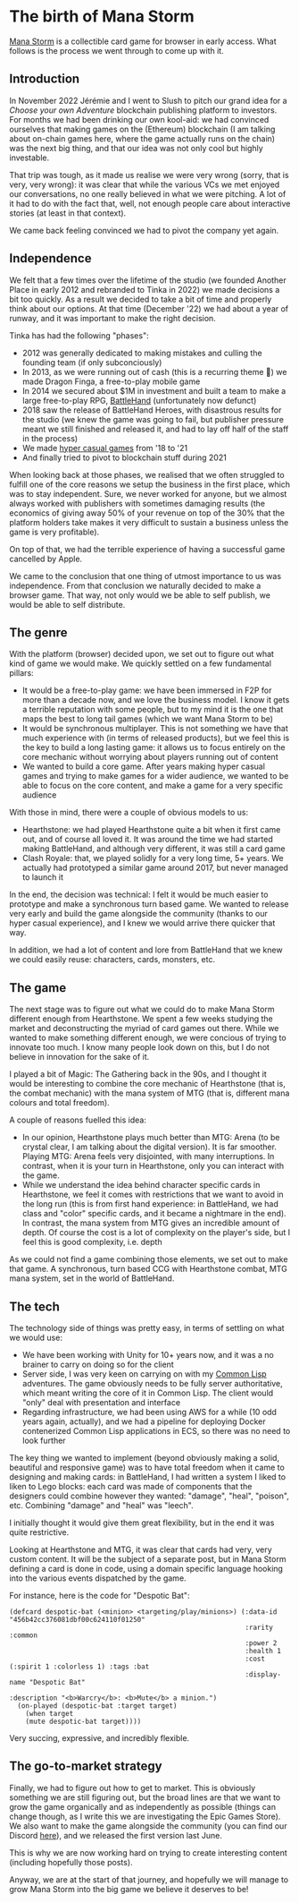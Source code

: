 # The birth of Mana Storm

[Mana Storm](https://manastorm.tinka.games/play) is a collectible card game for browser in early access. What follows is the process we went through to come up with it.

## Introduction

In November 2022 Jérémie and I went to Slush to pitch our grand idea for a *Choose your own Adventure* blockchain publishing platform to investors. For months we had been drinking our own kool-aid: we had convinced ourselves that making games on the (Ethereum) blockchain (I am talking about on-chain games here, where the game actually runs on the chain) was the next big thing, and that our idea was not only cool but highly investable.

That trip was tough, as it made us realise we were very wrong (sorry, that is very, very wrong): it was clear that while the various VCs we met enjoyed our conversations, no one really believed in what we were pitching. A lot of it had to do with the fact that, well, not enough people care about interactive stories (at least in that context).

We came back feeling convinced we had to pivot the company yet again.

## Independence

We felt that a few times over the lifetime of the studio (we founded Another Place in early 2012 and rebranded to Tinka in 2022) we made decisions a bit too quickly. As a result we decided to take a bit of time and properly think about our options. At that time (December '22) we had about a year of runway, and it was important to make the right decision.

Tinka has had the following "phases":

* 2012 was generally dedicated to making mistakes and culling the founding team (if only subconciously)
* In 2013, as we were running out of cash (this is a recurring theme 🙂) we made Dragon Finga, a free-to-play mobile game
* In 2014 we secured about $1M in investment and built a team to make a large free-to-play RPG, [BattleHand](https://www.youtube.com/watch?v=jz2r4Ovu1UI) (unfortunately now defunct)
* 2018 saw the release of BattleHand Heroes, with disastrous results for the studio (we knew the game was going to fail, but publisher pressure meant we still finished and released it, and had to lay off half of the staff in the process)
* We made [hyper casual games](https://medium.com/@guillaumeportes_18178/the-tough-business-of-hyper-casual-games-fc59b775beaf) from '18 to '21
* And finally tried to pivot to blockchain stuff during 2021

When looking back at those phases, we realised that we often struggled to fulfill one of the core reasons we setup the business in the first place, which was to stay independent. Sure, we never worked for anyone, but we almost always worked with publishers with sometimes damaging results (the economics of giving away 50% of your revenue on top of the 30% that the platform holders take makes it very difficult to sustain a business unless the game is very profitable).

On top of that, we had the terrible experience of having a successful game cancelled by Apple.

We came to the conclusion that one thing of utmost importance to us was independence. From that conclusion we naturally decided to make a browser game. That way, not only would we be able to self publish, we would be able to self distribute.

## The genre

With the platform (browser) decided upon, we set out to figure out what kind of game we would make. We quickly settled on a few fundamental pillars:

* It would be a free-to-play game: we have been immersed in F2P for more than a decade now, and we love the business model. I know it gets a terrible reputation with some people, but to my mind it is the one that maps the best to long tail games (which we want Mana Storm to be)
* It would be synchronous multiplayer. This is not something we have that much experience with (in terms of released products), but we feel this is the key to build a long lasting game: it allows us to focus entirely on the core mechanic without worrying about players running out of content
* We wanted to build a core game. After years making hyper casual games and trying to make games for a wider audience, we wanted to be able to focus on the core content, and make a game for a very specific audience

With those in mind, there were a couple of obvious models to us:

* Hearthstone: we had played Hearthstone quite a bit when it first came out, and of course all loved it. It was around the time we had started making BattleHand, and although very different, it was still a card game
* Clash Royale: that, we played solidly for a very long time, 5+ years. We actually had prototyped a similar game around 2017, but never managed to launch it

In the end, the decision was technical: I felt it would be much easier to prototype and make a synchronous turn based game. We wanted to release very early and build the game alongside the community (thanks to our hyper casual experience), and I knew we would arrive there quicker that way.

In addition, we had a lot of content and lore from BattleHand that we knew we could easily reuse: characters, cards, monsters, etc.

## The game

The next stage was to figure out what we could do to make Mana Storm different enough from Hearthstone. We spent a few weeks studying the market and deconstructing the myriad of card games out there. While we wanted to make something different enough, we were concious of trying to innovate too much. I know many people look down on this, but I do not believe in innovation for the sake of it.

I played a bit of Magic: The Gathering back in the 90s, and I thought it would be interesting to combine the core mechanic of Hearthstone (that is, the combat mechanic) with the mana system of MTG (that is, different mana colours and total freedom).

A couple of reasons fuelled this idea:

* In our opinion, Hearthstone plays much better than MTG: Arena (to be crystal clear, I am talking about the digital version). It is far smoother. Playing MTG: Arena feels very disjointed, with many interruptions. In contrast, when it is your turn in Hearthstone, only you can interact with the game.
* While we understand the idea behind character specific cards in Hearthstone, we feel it comes with restrictions that we want to avoid in the long run (this is from first hand experience: in BattleHand, we had class and "color" specific cards, and it became a nightmare in the end). In contrast, the mana system from MTG gives an incredible amount of depth. Of course the cost is a lot of complexity on the player's side, but I feel this is good complexity, i.e. depth

As we could not find a game combining those elements, we set out to make that game. A synchronous, turn based CCG with Hearthstone combat, MTG mana system, set in the world of BattleHand.

## The tech

The technology side of things was pretty easy, in terms of settling on what we would use:

* We have been working with Unity for 10+ years now, and it was a no brainer to carry on doing so for the client
* Server side, I was very keen on carrying on with my [Common Lisp](https://medium.com/@guillaumeportes_18178/common-lisp-in-games-bd7c87f1446a) adventures. The game obviously needs to be fully server authoritative, which meant writing the core of it in Common Lisp. The client would "only" deal with presentation and interface
* Regarding infrastructure, we had been using AWS for a while (10 odd years again, actually), and we had a pipeline for deploying Docker contenerized Common Lisp applications in ECS, so there was no need to look further

The key thing we wanted to implement (beyond obviously making a solid, beautiful and responsive game) was to have total freedom when it came to designing and making cards: in BattleHand, I had written a system I liked to liken to Lego blocks: each card was made of components that the designers could combine however they wanted: "damage", "heal", "poison", etc. Combining "damage" and "heal" was "leech".

I initially thought it would give them great flexibility, but in the end it was quite restrictive.

Looking at Hearthstone and MTG, it was clear that cards had very, very custom content. It will be the subject of a separate post, but in Mana Storm defining a card is done in code, using a domain specific language hooking into the various events dispatched by the game.

For instance, here is the code for "Despotic Bat":

```
(defcard despotic-bat (<minion> <targeting/play/minions>) (:data-id "456b42cc376081dbf00c624110f01250"
                                                           :rarity :common
                                                           :power 2
                                                           :health 1
                                                           :cost (:spirit 1 :colorless 1) :tags :bat
                                                           :display-name "Despotic Bat"
                                                           :description "<b>Warcry</b>: <b>Mute</b> a minion.")
  (on-played (despotic-bat :target target)
    (when target
    (mute despotic-bat target))))
```

Very succing, expressive, and incredibly flexible.

## The go-to-market strategy

Finally, we had to figure out how to get to market. This is obviously something we are still figuring out, but the broad lines are that we want to grow the game organically and as independently as possible (things can change though, as I write this we are investigating the Epic Games Store). We also want to make the game alongside the community (you can find our Discord [here](https://discord.gg/EZaNdYDp)), and we released the first version last June.

This is why we are now working hard on trying to create interesting content (including hopefully those posts).

Anyway, we are at the start of that journey, and hopefully we will manage to grow Mana Storm into the big game we believe it deserves to be!
